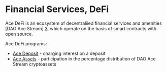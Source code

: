 # Financial Services, DeFi

Ace DeFi is an ecosystem of decentraliіed financial services and amenities [DAO Ace Stream] [3], which operate on the basis of smart contracts with open source.

Ace DeFi programs:

- [Ace Deposit][1] - charging interest on a deposit
- [Ace Assets][2] - participation in the percentage distribution of DAO Ace Stream cryptoassets 

[1]: ../services/ace-deposit.md
[2]: ../services/ace-asset.md
[3]: dao-acestream.md
